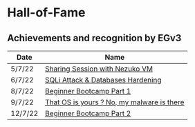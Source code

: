 # Hall-of-Fame
## Achievements and recognition by EGv3 

| Date | Name |
|--|--|
| 5/7/22 | [Sharing Session with Nezuko VM](https://youtu.be/2KJQKQO4eRU) |
| 6/7/22 | [SQLi Attack & Databases Hardening](https://youtu.be/Tb7dwUvhl0M) |
| 8/7/22 | [Beginner Bootcamp Part 1]() |
| 9/7/22 | [That OS is yours ? No, my malware is there](https://youtu.be/yIqoxIHmCl8) |
| 12/7/22 | [Beginner Bootcamp Part 2]() |
